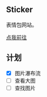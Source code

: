 ## Sticker

表情包网站。

[点我前往](https://funhuman.github.io/sticker/)

## 计划

- [x] 图片瀑布流
- [ ] 查看大图
- [ ] 查找图片
